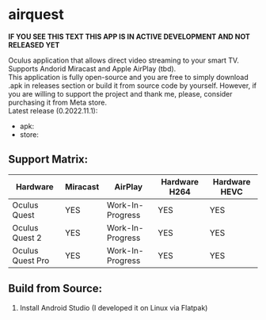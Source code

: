 # airquest
**IF YOU SEE THIS TEXT THIS APP IS IN ACTIVE DEVELOPMENT AND NOT RELEASED YET**

Oculus application that allows direct video streaming to your smart TV. Supports Andorid Miracast and Apple AirPlay (tbd). \
This application is fully open-source and you are free to simply download .apk in releases section or build it from source code by yourself. However, if you are willing to support the project and thank me, please, consider purchasing it from Meta store. \
Latest release (0.2022.11.1):
- apk: 
- store:

## Support Matrix:
Hardware | Miracast | AirPlay | Hardware H264 | Hardware HEVC
------------ | ------------- | ------------- | ------------- | ------------- 
Oculus Quest | YES | Work-In-Progress | YES | YES 
Oculus Quest 2 | YES | Work-In-Progress | YES | YES 
Oculus Quest Pro | YES | Work-In-Progress | YES | YES 

## Build from Source:
1. Install Android Studio (I developed it on Linux via Flatpak)

